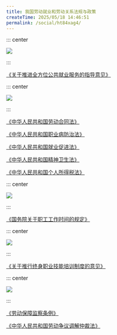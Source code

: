 ```yaml
---
title: 我国劳动就业和劳动关系法规与政策
createTime: 2025/05/18 14:46:51
permalink: /social/ht84xag4/
---
```

::: center

![](/number/2-1.png)

:::

[《关于推进全方位公共就业服务的指导意见》](https://law.iglooblog.top/policy/6.1.html)

::: center

![](/number/2-2.png)

:::

[《中华人民共和国劳动合同法》](https://law.iglooblog.top/sociallaw/4.1.html)

[《中华人民共和国职业病防治法》](https://law.iglooblog.top/sociallaw/4.2.html)

[《中华人民共和国就业促进法》](https://law.iglooblog.top/sociallaw/4.3.html)

[《中华人民共和国精神卫生法》](https://law.iglooblog.top/sociallaw/4.4.html)

[《中华人民共和国个人所得税法》](https://law.iglooblog.top/sociallaw/4.6.html)

::: center

![](/number/2-3.png)

:::

[《国务院关于职工工作时间的规定》](https://law.iglooblog.top/council/2.6.html)

::: center

![](/number/2-4.png)

:::

[《关于推行终身职业技能培训制度的意见》](https://law.iglooblog.top/policy/6.2.html)

::: center

![](/number/2-5.png)

:::

[《劳动保障监察条例》](https://law.iglooblog.top/council/2.3.html)

[《中华人民共和国劳动争议调解仲裁法》](https://law.iglooblog.top/sociallaw/4.6.html)
